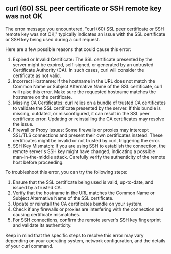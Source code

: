 ## curl (60) SSL peer certificate or SSH remote key was not OK

The error message you encountered, "curl (60) SSL peer certificate or SSH remote key was not OK," typically indicates an issue with the SSL certificate or SSH key being used during a curl request.

Here are a few possible reasons that could cause this error:

1. Expired or Invalid Certificate: The SSL certificate presented by the server might be expired, self-signed, or generated by an untrusted Certificate Authority (CA). In such cases, curl will consider the certificate as not valid.
2. Incorrect Hostname: If the hostname in the URL does not match the Common Name or Subject Alternative Name of the SSL certificate, curl will raise this error. Make sure the requested hostname matches the hostname on the certificate.
3. Missing CA Certificates: curl relies on a bundle of trusted CA certificates to validate the SSL certificate presented by the server. If this bundle is missing, outdated, or misconfigured, it can result in the SSL peer certificate error. Updating or reinstalling the CA certificates may resolve the issue.
4. Firewall or Proxy Issues: Some firewalls or proxies may intercept SSL/TLS connections and present their own certificates instead. These certificates might be invalid or not trusted by curl, triggering the error.
5. SSH Key Mismatch: If you are using SSH to establish the connection, the remote server's SSH key might have changed, indicating a possible man-in-the-middle attack. Carefully verify the authenticity of the remote host before proceeding.

To troubleshoot this error, you can try the following steps:

1. Ensure that the SSL certificate being used is valid, up-to-date, and issued by a trusted CA.
2. Verify that the hostname in the URL matches the Common Name or Subject Alternative Name of the SSL certificate.
3. Update or reinstall the CA certificates bundle on your system.
4. Check if any firewalls or proxies are interfering with the connection and causing certificate mismatches.
5. For SSH connections, confirm the remote server's SSH key fingerprint and validate its authenticity.

Keep in mind that the specific steps to resolve this error may vary depending on your operating system, network configuration, and the details of your curl command.
